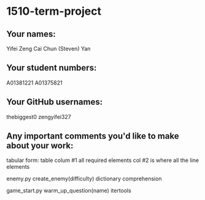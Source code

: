 # 1510-term-project

## Your names:

Yifei Zeng
Cai Chun (Steven) Yan

## Your student numbers:

A01381221
A01375821

## Your GitHub usernames:

thebiggest0
zengyifei327

## Any important comments you'd like to make about your work:

tabular form: table
colum #1 all required elements
col #2 is where all the line elements

enemy.py create_enemy(difficulty) dictionary comprehension

game_start.py warm_up_question(name) itertools